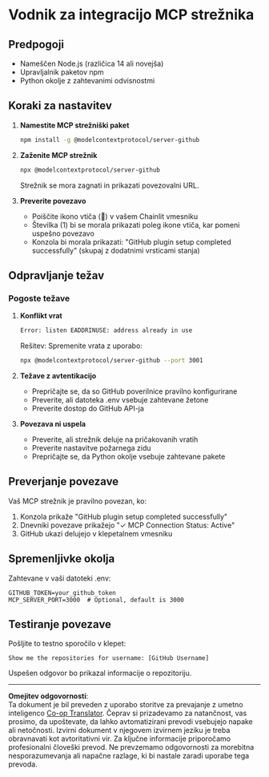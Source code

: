 <!--
CO_OP_TRANSLATOR_METADATA:
{
  "original_hash": "c4be907703b836d1a1c360db20da4de9",
  "translation_date": "2025-08-30T10:43:18+00:00",
  "source_file": "11-agentic-protocols/code_samples/github-mcp/MCP_SETUP.md",
  "language_code": "sl"
}
-->
# Vodnik za integracijo MCP strežnika

## Predpogoji
- Nameščen Node.js (različica 14 ali novejša)
- Upravljalnik paketov npm
- Python okolje z zahtevanimi odvisnostmi

## Koraki za nastavitev

1. **Namestite MCP strežniški paket**
   ```bash
   npm install -g @modelcontextprotocol/server-github
   ```

2. **Zaženite MCP strežnik**
   ```bash
   npx @modelcontextprotocol/server-github
   ```
   Strežnik se mora zagnati in prikazati povezovalni URL.

3. **Preverite povezavo**
   - Poiščite ikono vtiča (🔌) v vašem Chainlit vmesniku
   - Številka (1) bi se morala prikazati poleg ikone vtiča, kar pomeni uspešno povezavo
   - Konzola bi morala prikazati: "GitHub plugin setup completed successfully" (skupaj z dodatnimi vrsticami stanja)

## Odpravljanje težav

### Pogoste težave

1. **Konflikt vrat**
   ```bash
   Error: listen EADDRINUSE: address already in use
   ```
   Rešitev: Spremenite vrata z uporabo:
   ```bash
   npx @modelcontextprotocol/server-github --port 3001
   ```

2. **Težave z avtentikacijo**
   - Prepričajte se, da so GitHub poverilnice pravilno konfigurirane
   - Preverite, ali datoteka .env vsebuje zahtevane žetone
   - Preverite dostop do GitHub API-ja

3. **Povezava ni uspela**
   - Preverite, ali strežnik deluje na pričakovanih vratih
   - Preverite nastavitve požarnega zidu
   - Prepričajte se, da Python okolje vsebuje zahtevane pakete

## Preverjanje povezave

Vaš MCP strežnik je pravilno povezan, ko:
1. Konzola prikaže "GitHub plugin setup completed successfully"
2. Dnevniki povezave prikažejo "✓ MCP Connection Status: Active"
3. GitHub ukazi delujejo v klepetalnem vmesniku

## Spremenljivke okolja

Zahtevane v vaši datoteki .env:
```
GITHUB_TOKEN=your_github_token
MCP_SERVER_PORT=3000  # Optional, default is 3000
```

## Testiranje povezave

Pošljite to testno sporočilo v klepet:
```
Show me the repositories for username: [GitHub Username]
```
Uspešen odgovor bo prikazal informacije o repozitoriju.

---

**Omejitev odgovornosti**:  
Ta dokument je bil preveden z uporabo storitve za prevajanje z umetno inteligenco [Co-op Translator](https://github.com/Azure/co-op-translator). Čeprav si prizadevamo za natančnost, vas prosimo, da upoštevate, da lahko avtomatizirani prevodi vsebujejo napake ali netočnosti. Izvirni dokument v njegovem izvirnem jeziku je treba obravnavati kot avtoritativni vir. Za ključne informacije priporočamo profesionalni človeški prevod. Ne prevzemamo odgovornosti za morebitna nesporazumevanja ali napačne razlage, ki bi nastale zaradi uporabe tega prevoda.